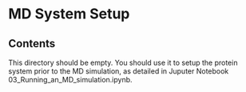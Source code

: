 # MD System Setup

## Contents

This directory should be empty. You should use it to setup the protein system prior to the MD simulation, as detailed in Juputer Notebook 03_Running_an_MD_simulation.ipynb.

